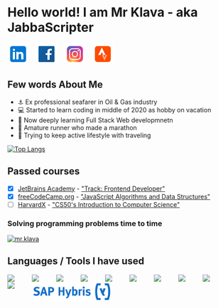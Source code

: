 # Hello world! I am Mr Klava - aka JabbaScripter

[![mr.klava](./img/icons8-linkedin-48.png)](https://www.linkedin.com/in/artursklava/)
&nbsp;&nbsp;
[![mr.klava](./img/icons8-facebook-48.png)](https://www.facebook.com/mr.klava)
&nbsp;&nbsp;
[![mr.klava](./img/icons8-instagram-48.png)](https://www.instagram.com/mr.klava/)
&nbsp;&nbsp;
[![mr.klava](./img/icons8-strava-48.png)](https://www.strava.com/athletes/mrklava)
&nbsp;&nbsp;

## Few words About Me
- :anchor: Ex professional seafarer in Oil & Gas industry
- :computer: Started to learn coding in middle of 2020 as hobby on vacation
- :book: Now deeply learning Full Stack Web developmnetn
- :running: Amature runner who made a marathon
- :mount_fuji: Trying to keep active lifestyle with traveling

[![Top Langs](https://github-readme-stats.vercel.app/api/top-langs/?username=mrKlava&theme=dark)](https://github.com/mrKlava/github-readme-stats)

## Passed courses

- [x] [JetBrains Academy](https://www.jetbrains.com/academy/) - ["Track: Frontend Developer"](https://hyperskill.org/profile/192486091)
- [x] [freeCodeCamp.org](https://www.freecodecamp.org/learn) - ["JavaScript Algorithms and Data Structures"](https://www.freecodecamp.org/certification/mrKlava/javascript-algorithms-and-data-structures)
- [ ] [HarvardX](https://www.edx.org/school/harvardx) - ["CS50's Introduction to Computer Science"](https://www.edx.org/course/introduction-computer-science-harvardx-cs50x)

### Solving programming problems time to time  
[![mr.klava](https://www.codewars.com/users/mr.klava/badges/small)](https://www.codewars.com/users/mr.klava)

## Languages / Tools I have used 
<img align="left" width="45px" style="padding-right:10px; " src="https://cdn.jsdelivr.net/gh/devicons/devicon/icons/html5/html5-original-wordmark.svg" />

<img align="left" width="45px" style="padding-right:10px;" src="https://cdn.jsdelivr.net/gh/devicons/devicon/icons/css3/css3-original-wordmark.svg" />
<img align="left" width="45px" style="padding-right:10px;" src="https://cdn.jsdelivr.net/gh/devicons/devicon/icons/sass/sass-original.svg" />
<img align="left" width="45px" style="padding-right:10px;" src="https://cdn.jsdelivr.net/gh/devicons/devicon/icons/less/less-plain-wordmark.svg" />
<img align="left" width="45px" style="padding-right:10px;" src="https://cdn.jsdelivr.net/gh/devicons/devicon/icons/bootstrap/bootstrap-original.svg" />
<img align="left" width="45px" style="padding-right:10px;" src="https://cdn.jsdelivr.net/gh/devicons/devicon/icons/tailwindcss/tailwindcss-plain.svg" />

<img align="left" width="45px" style="padding-right:10px;" src="https://cdn.jsdelivr.net/gh/devicons/devicon/icons/javascript/javascript-original.svg" />
<img align="left" width="45px" style="padding-right:10px;" src="https://cdn.jsdelivr.net/gh/devicons/devicon/icons/jquery/jquery-original-wordmark.svg" />
<img align="left" width="45px" style="padding-right:10px;" src="https://cdn.jsdelivr.net/gh/devicons/devicon/icons/react/react-original.svg" />

<img align="left" width="45px" style="padding-right:10px;" src="https://cdn.jsdelivr.net/gh/devicons/devicon/icons/figma/figma-original.svg" />
<img align="left" height="45px" style="padding-right:10px;" src="./img/kisspng-logo-sap-hybris-organization-sap-se-brand-pim-logo-97819-newsmov-5b6d33ec668843.67769289153388337242.png" />
